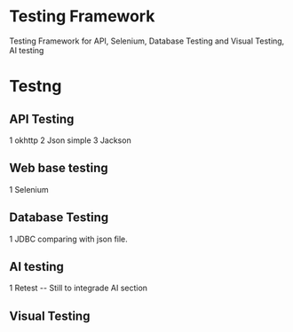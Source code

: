 # Testing Framework
Testing Framework for API, Selenium, Database Testing and Visual Testing, AI testing

# Testng


## API Testing
  1 okhttp 
  2 Json simple
  3 Jackson
  
 ## Web base testing
  1 Selenium
 
 ## Database Testing
 1 JDBC comparing with json file.
 
 ## AI testing
 1 Retest -- Still to integrade AI section
 
 
 ## Visual Testing
 
